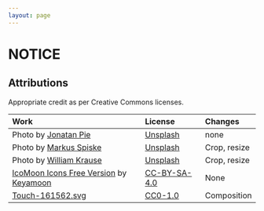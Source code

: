 ```yaml
---
layout: page
---
```


# NOTICE

## Attributions

Appropriate credit as per Creative Commons licenses.

| Work                                               | License        | Changes      |
| :------------------------------------------------- | :------------- | :----------- |
| Photo by [Jonatan Pie][jp]                         | [Unsplash]     | none         |
| Photo by [Markus Spiske][ms]                       | [Unsplash]     | Crop, resize |
| Photo by [William Krause][wk]                      | [Unsplash]     | Crop, resize |
| [IcoMoon Icons Free Version][11] by [Keyamoon][12] | [CC-BY-SA-4.0] | None         |
| [Touch-161562.svg][41]                             | [CC0-1.0]      | Composition  |

[jp]: https://unsplash.com/photos/EvKBHBGgaUo
[ms]: https://unsplash.com/photos/KeFyYzxqmH0
[wk]: https://unsplash.com/photos/OyCU4sgQDB8
[11]: https://icomoon.io/#icons-icomoon
[12]: http://keyamoon.com/
[41]: https://commons.wikimedia.org/wiki/File:Touch-161562.svg

<!-- [mit]: licenses/MIT.md -->
<!-- [gpl-3.0]: licenses/GPL-3.0.md -->
<!-- [apache-2.0]: licenses/Apache-2.0.md -->
<!-- [w3c-20150513]: licenses/W3C-20150513.md -->

[cc-by-sa-4.0]: https://creativecommons.org/licenses/by-sa/4.0/

<!-- [cc-by-sa-3.0]: https://creativecommons.org/licenses/by-sa/3.0/ -->

[cc0-1.0]: https://creativecommons.org/publicdomain/zero/1.0/deed.en
[unsplash]: https://unsplash.com/license
